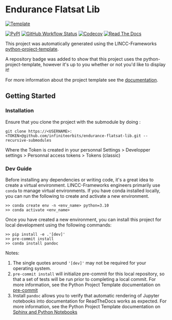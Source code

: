 # Endurance Flatsat Lib

[![Template](https://img.shields.io/badge/Template-LINCC%20Frameworks%20Python%20Project%20Template-brightgreen)](https://lincc-ppt.readthedocs.io/en/latest/)

[![PyPI](https://img.shields.io/pypi/v/endurance-flatsat-lib?color=blue&logo=pypi&logoColor=white)](https://pypi.org/project/endurance-flatsat-lib/)
[![GitHub Workflow Status](https://img.shields.io/github/actions/workflow/status/infiniteorbits/endurance-flatsat-lib/smoke-test.yml)](https://github.com/infiniteorbits/endurance-flatsat-lib/actions/workflows/smoke-test.yml)
[![Codecov](https://codecov.io/gh/infiniteorbits/endurance-flatsat-lib/branch/main/graph/badge.svg)](https://codecov.io/gh/infiniteorbits/endurance-flatsat-lib)
[![Read The Docs](https://img.shields.io/readthedocs/endurance-flatsat-lib)](https://endurance-flatsat-lib.readthedocs.io/)

This project was automatically generated using the LINCC-Frameworks 
[python-project-template](https://github.com/lincc-frameworks/python-project-template).

A repository badge was added to show that this project uses the python-project-template, however it's up to
you whether or not you'd like to display it!

For more information about the project template see the 
[documentation](https://lincc-ppt.readthedocs.io/en/latest/).

## Getting Started

### Installation

Ensure that you clone the project with the submodule by doing :

```
git clone https://<USERNAME>:<TOKEN>@github.com/infiniteorbits/endurance-flatsat-lib.git --recursive-submodules
```

Where the Token is created in your personnal Settings > Developper settings > Personnal access tokens > Tokens (classic)

### Dev Guide

Before installing any dependencies or writing code, it's a great idea to create a
virtual environment. LINCC-Frameworks engineers primarily use `conda` to manage virtual
environments. If you have conda installed locally, you can run the following to
create and activate a new environment.

```
>> conda create env -n <env_name> python=3.10
>> conda activate <env_name>
```

Once you have created a new environment, you can install this project for local
development using the following commands:

```
>> pip install -e .'[dev]'
>> pre-commit install
>> conda install pandoc
```

Notes:
1. The single quotes around `'[dev]'` may not be required for your operating system.
2. `pre-commit install` will initialize pre-commit for this local repository, so
   that a set of tests will be run prior to completing a local commit. For more
   information, see the Python Project Template documentation on 
   [pre-commit](https://lincc-ppt.readthedocs.io/en/latest/practices/precommit.html)
3. Install `pandoc` allows you to verify that automatic rendering of Jupyter notebooks
   into documentation for ReadTheDocs works as expected. For more information, see
   the Python Project Template documentation on
   [Sphinx and Python Notebooks](https://lincc-ppt.readthedocs.io/en/latest/practices/sphinx.html#python-notebooks)
